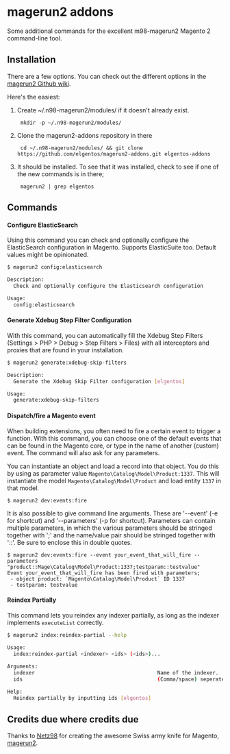magerun2 addons
==============

Some additional commands for the excellent m98-magerun2 Magento 2 command-line tool.

Installation
------------
There are a few options.  You can check out the different options in the [magerun2
Github wiki](https://github.com/netz98/n98-magerun2/wiki/Modules).

Here's the easiest:

1. Create ~/.n98-magerun2/modules/ if it doesn't already exist.

        mkdir -p ~/.n98-magerun2/modules/

2. Clone the magerun2-addons repository in there

        cd ~/.n98-magerun2/modules/ && git clone https://github.com/elgentos/magerun2-addons.git elgentos-addons

3. It should be installed. To see that it was installed, check to see if one of the new commands is in there;

        magerun2 | grep elgentos

Commands
--------

#### Configure ElasticSearch

Using this command you can check and optionally configure the ElasticSearch configuration in Magento. Supports ElasticSuite too. Default values might be opinionated.

```bash
$ magerun2 config:elasticsearch

Description:
  Check and optionally configure the Elasticsearch configuration

Usage:
  config:elasticsearch
```

#### Generate Xdebug Step Filter Configuration

With this command, you can automatically fill the Xdebug Step Filters (Settings > PHP > Debug > Step Filters > Files) with all interceptors and proxies that are found in your installation.

```bash
$ magerun2 generate:xdebug-skip-filters

Description:
  Generate the Xdebug Skip Filter configuration [elgentos]

Usage:
  generate:xdebug-skip-filters
```

#### Dispatch/fire a Magento event ###

When building extensions, you often need to fire a certain event to trigger a function. With this command, you can choose one of the default events that can be found in the Magento core, or type in the name of another (custom) event. The command will also ask for any parameters.

You can instantiate an object and load a record into that object. You do this by using as parameter value `Magento\Catalog\Model\Product:1337`. This will instantiate the model `Magento\Catalog\Model\Product` and load entity `1337` in that model.

    $ magerun2 dev:events:fire

It is also possible to give command line arguments. These are '--event' (-e for shortcut) and '--parameters' (-p for shortcut). Parameters can contain multiple parameters, in which the various parameters should be stringed together with ';' and the name/value pair should be stringed together with '::'. Be sure to enclose this in double quotes.

    $ magerun2 dev:events:fire --event your_event_that_will_fire --parameters "product::Mage\Catalog\Model\Product:1337;testparam::testvalue"
    Event your_event_that_will_fire has been fired with parameters;
     - object product: `Magento\Catalog\Model\Product` ID 1337
     - testparam: testvalue

#### Reindex Partially

This command lets you reindex any indexer partially, as long as the indexer implements `executeList` correctly.

```bash
$ magerun2 index:reindex-partial --help
                            
Usage:
  index:reindex-partial <indexer> <ids> (<ids>)...

Arguments:
  indexer                                        Name of the indexer.
  ids                                            (Comma/space) seperated list of entity IDs to be reindexed

Help:
  Reindex partially by inputting ids [elgentos]
``` 

    
Credits due where credits due
--------

Thanks to [Netz98](http://www.netz98.de) for creating the awesome Swiss army knife for Magento, [magerun2](https://github.com/netz98/n98-magerun2/).
